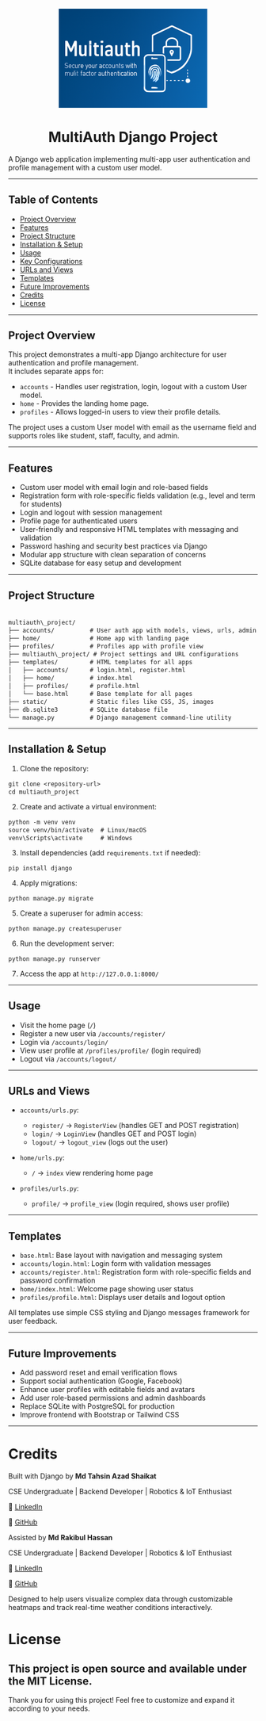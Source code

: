 <p align="center">
  <img src="Multiauth_Project.png" width="300" alt="Multi-authentication Project">
</p>

# <h1 align="center"> MultiAuth Django Project </h1>

A Django web application implementing multi-app user authentication and profile management with a custom user model.

---

## Table of Contents

- [Project Overview](#project-overview)
- [Features](#features)
- [Project Structure](#project-structure)
- [Installation & Setup](#installation--setup)
- [Usage](#usage)
- [Key Configurations](#key-configurations)
- [URLs and Views](#urls-and-views)
- [Templates](#templates)
- [Future Improvements](#future-improvements)
- [Credits](#credits)
- [License](#license)

---

## Project Overview

This project demonstrates a multi-app Django architecture for user authentication and profile management.  
It includes separate apps for:

- `accounts` - Handles user registration, login, logout with a custom User model.  
- `home` - Provides the landing home page.  
- `profiles` - Allows logged-in users to view their profile details.

The project uses a custom User model with email as the username field and supports roles like student, staff, faculty, and admin.

---

## Features

- Custom user model with email login and role-based fields  
- Registration form with role-specific fields validation (e.g., level and term for students)  
- Login and logout with session management  
- Profile page for authenticated users  
- User-friendly and responsive HTML templates with messaging and validation  
- Password hashing and security best practices via Django  
- Modular app structure with clean separation of concerns  
- SQLite database for easy setup and development

---

## Project Structure

```

multiauth\_project/
├── accounts/          # User auth app with models, views, urls, admin
├── home/              # Home app with landing page
├── profiles/          # Profiles app with profile view
├── multiauth\_project/ # Project settings and URL configurations
├── templates/         # HTML templates for all apps
│   ├── accounts/      # login.html, register.html
│   ├── home/          # index.html
│   ├── profiles/      # profile.html
│   └── base.html      # Base template for all pages
├── static/            # Static files like CSS, JS, images
├── db.sqlite3         # SQLite database file
└── manage.py          # Django management command-line utility

```

---

## Installation & Setup

1. Clone the repository:

```
git clone <repository-url>
cd multiauth_project
```

2. Create and activate a virtual environment:

```
python -m venv venv
source venv/bin/activate  # Linux/macOS
venv\Scripts\activate     # Windows
```

3. Install dependencies (add `requirements.txt` if needed):

```
pip install django
```

4. Apply migrations:

```
python manage.py migrate
```

5. Create a superuser for admin access:

```
python manage.py createsuperuser
```

6. Run the development server:

```
python manage.py runserver
```

7. Access the app at `http://127.0.0.1:8000/`

---

## Usage

* Visit the home page (`/`)
* Register a new user via `/accounts/register/`
* Login via `/accounts/login/`
* View user profile at `/profiles/profile/` (login required)
* Logout via `/accounts/logout/`

---

## URLs and Views

* `accounts/urls.py`:

  * `register/` → `RegisterView` (handles GET and POST registration)
  * `login/` → `LoginView` (handles GET and POST login)
  * `logout/` → `logout_view` (logs out the user)

* `home/urls.py`:

  * `/` → `index` view rendering home page

* `profiles/urls.py`:

  * `profile/` → `profile_view` (login required, shows user profile)

---

## Templates

* `base.html`: Base layout with navigation and messaging system
* `accounts/login.html`: Login form with validation messages
* `accounts/register.html`: Registration form with role-specific fields and password confirmation
* `home/index.html`: Welcome page showing user status
* `profiles/profile.html`: Displays user details and logout option

All templates use simple CSS styling and Django messages framework for user feedback.

---

## Future Improvements

* Add password reset and email verification flows
* Support social authentication (Google, Facebook)
* Enhance user profiles with editable fields and avatars
* Add user role-based permissions and admin dashboards
* Replace SQLite with PostgreSQL for production
* Improve frontend with Bootstrap or Tailwind CSS

---

# Credits

Built with Django by **Md Tahsin Azad Shaikat**

CSE Undergraduate | Backend Developer | Robotics & IoT Enthusiast

🔗 [LinkedIn](https://www.linkedin.com/in/mdtahsinazad020/)

🐙 [GitHub](https://github.com/shaikat020)

Assisted by **Md Rakibul Hassan**

CSE Undergraduate | Backend Developer | Robotics & IoT Enthusiast

🔗 [LinkedIn](https://www.linkedin.com/in/md-rakibul-hassan-507b00308)

🐙 [GitHub](https://github.com/RR0327)

Designed to help users visualize complex data through customizable heatmaps and track real-time weather conditions interactively. 

# License

This project is open source and available under the MIT License.
---

Thank you for using this project!
Feel free to customize and expand it according to your needs.
